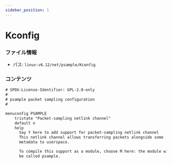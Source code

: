 ```yaml
---
sidebar_position: 1
---
```

# Kconfig

### ファイル情報

- パス: `linux-v6.12/net/psample/Kconfig`

### コンテンツ

```txt
# SPDX-License-Identifier: GPL-2.0-only
#
# psample packet sampling configuration
#

menuconfig PSAMPLE
	tristate "Packet-sampling netlink channel"
	default n
	help
	  Say Y here to add support for packet-sampling netlink channel
	  This netlink channel allows transferring packets alongside some
	  metadata to userspace.

	  To compile this support as a module, choose M here: the module will
	  be called psample.

```
